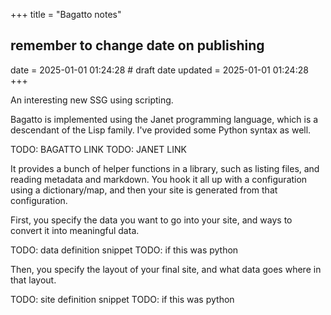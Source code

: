 +++
title = "Bagatto notes"
## remember to change date on publishing
date = 2025-01-01 01:24:28 # draft date
updated = 2025-01-01 01:24:28
+++

An interesting new SSG using scripting.

Bagatto is implemented using
the Janet programming language,
which is a descendant of the Lisp family.
I've provided some Python syntax as well.

TODO: BAGATTO LINK
TODO: JANET LINK

It provides a bunch of helper functions in a library,
such as listing files,
and reading metadata and markdown.
You hook it all up with a configuration using a dictionary/map,
and then your site is generated from that configuration.

First, you specify the data you want to go into your site,
and ways to convert it into meaningful data.

TODO: data definition snippet
TODO: if this was python

Then, you specify the layout of your final site,
and what data goes where in that layout.

TODO: site definition snippet
TODO: if this was python
